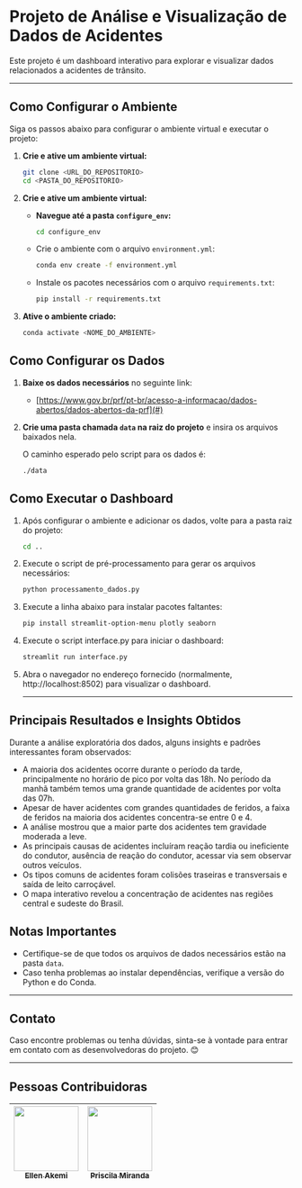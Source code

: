 # **Projeto de Análise e Visualização de Dados de Acidentes**

Este projeto é um dashboard interativo para explorar e visualizar dados relacionados a acidentes de trânsito.

---

## **Como Configurar o Ambiente**

Siga os passos abaixo para configurar o ambiente virtual e executar o projeto:

1. **Crie e ative um ambiente virtual:**

   ```bash
   git clone <URL_DO_REPOSITORIO>
   cd <PASTA_DO_REPOSITORIO>
   
2. **Crie e ative um ambiente virtual:**

   - **Navegue até a pasta `configure_env`:**
     ```bash
     cd configure_env
     ```

   - Crie o ambiente com o arquivo `environment.yml`:
     ```bash
     conda env create -f environment.yml
     ```

   - Instale os pacotes necessários com o arquivo `requirements.txt`:
     ```bash
     pip install -r requirements.txt
     ```

3. **Ative o ambiente criado:**

   ```bash
   conda activate <NOME_DO_AMBIENTE>

## **Como Configurar os Dados**

1. **Baixe os dados necessários** no seguinte link:
   - [https://www.gov.br/prf/pt-br/acesso-a-informacao/dados-abertos/dados-abertos-da-prf](#)

2. **Crie uma pasta chamada `data` na raiz do projeto** e insira os arquivos baixados nela.

   O caminho esperado pelo script para os dados é:
   ```bash
   ./data

## **Como Executar o Dashboard**

1. Após configurar o ambiente e adicionar os dados, volte para a pasta raiz do projeto:

   ```bash
   cd ..

2. Execute o script de pré-processamento para gerar os arquivos necessários:

   ```bash
   python processamento_dados.py

3. Execute a linha abaixo para instalar pacotes faltantes:

   ```bash
   pip install streamlit-option-menu plotly seaborn
   
4. Execute o script interface.py para iniciar o dashboard:

   ```bash
   streamlit run interface.py

5. Abra o navegador no endereço fornecido (normalmente, http://localhost:8502) para visualizar o dashboard.

   ---

## **Principais Resultados e Insights Obtidos**

Durante a análise exploratória dos dados, alguns insights e padrões interessantes foram observados:

- A maioria dos acidentes ocorre durante o período da tarde, principalmente no horário de pico por volta das 18h. No período da manhã também temos uma grande quantidade de acidentes por volta das 07h.
- Apesar de haver acidentes com grandes quantidades de feridos, a faixa de feridos na maioria dos acidentes concentra-se entre 0 e 4.
- A análise mostrou que a maior parte dos acidentes tem gravidade moderada a leve.
- As principais causas de acidentes incluíram reação tardia ou ineficiente do condutor, ausência de reação do condutor, acessar via sem observar outros veículos.
- Os tipos comuns de acidentes foram colisões traseiras e transversais e saída de leito carroçável.
- O mapa interativo revelou a concentração de acidentes nas regiões central e sudeste do Brasil.

## **Notas Importantes**

- Certifique-se de que todos os arquivos de dados necessários estão na pasta `data`.
- Caso tenha problemas ao instalar dependências, verifique a versão do Python e do Conda.

---

## **Contato**

Caso encontre problemas ou tenha dúvidas, sinta-se à vontade para entrar em contato com as desenvolvedoras do projeto. 😊

---

## Pessoas Contribuidoras

[<img src="https://avatars.githubusercontent.com/u/181884443?v=4" width=115><br><sub>Ellen Akemi</sub>](https://github.com/ellen-akemi) |  [<img src="https://avatars.githubusercontent.com/u/55546267?v=4" width=115><br><sub>Priscila Miranda</sub>](https://github.com/priscilafraser) |
| :---: | :---: |


